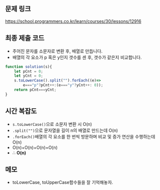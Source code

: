 ## 문제 링크

https://school.programmers.co.kr/learn/courses/30/lessons/12916

## 최종 제출 코드

-   주어진 문자를 소문자로 변환 후, 배열로 만듭니다.
-   배열의 각 요소가 p 혹은 y인지 갯수를 센 후, 갯수가 같은지 비교합니다.

```js
function solution(s){
    let pCnt = 0;
    let yCnt = 0;
    s.toLowerCase().split("").forEach((e)=> 
        e==="p"?pCnt++:(e==="y"?yCnt++: 0));
    return pCnt===yCnt;
}
```

## 시간 복잡도

-   `s.toLowerCase()`으로 소문자 변환 시 O(n)
-   `.split("")`으로 문자열을 길이 n의 배열로 만드는데 O(n)
-   `.forEach()`배열의 각 요소를 한 번씩 방문하며 비교 및 증가 연산을 수행하는데 O(n)
-    O(n)+O(n)+O(n)=O(n)
-   ∴ **O(n)**

## 메모

-   toLowerCase, toUpperCase함수들을 잘 기억해놓자.


